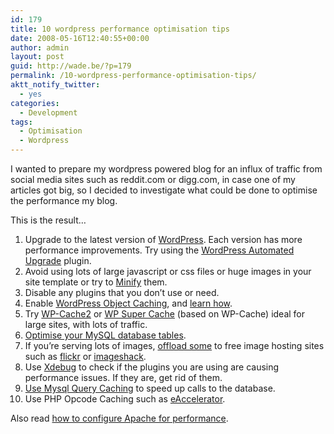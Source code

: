 ```yaml
---
id: 179
title: 10 wordpress performance optimisation tips
date: 2008-05-16T12:40:55+00:00
author: admin
layout: post
guid: http://wade.be/?p=179
permalink: /10-wordpress-performance-optimisation-tips/
aktt_notify_twitter:
  - yes
categories:
  - Development
tags:
  - Optimisation
  - Wordpress
---
```

<p class="lead">
  I wanted to prepare my wordpress powered blog for an influx of traffic from social media sites such as reddit.com or digg.com, in case one of my articles got big, so I decided to investigate what could be done to optimise the performance my blog.
</p>

This is the result&#8230;

<!--more-->

  1. Upgrade to the latest version of [WordPress](http://wordpress.org/download/). Each version has more performance improvements. Try using the [WordPress Automated Upgrade](http://techie-buzz.com/wordpress-plugins/wordpress-automatic-upgrade-plugin.html) plugin.
  2. Avoid using lots of large javascript or css files or huge images in your site template or try to [Minify](http://code.google.com/p/minify/) them.
  3. Disable any plugins that you don&#8217;t use or need.
  4. Enable [WordPress Object Caching](http://codex.wordpress.org/Function_Reference/WP_Cache), and [learn how](http://perishablepress.com/press/2007/12/26/how-to-enable-the-default-wordpress-object-cache/).[](http://perishablepress.com/press/2007/12/26/how-to-enable-the-default-wordpress-object-cache/)
  5. Try [WP-Cache2](http://mnm.uib.es/gallir/wp-cache-2/) or [WP Super Cache](http://ocaoimh.ie/wp-super-cache/) (based on WP-Cache) ideal for large sites, with lots of traffic.
  6. [Optimise your MySQL database tables](http://weblogtoolscollection.com/archives/2005/04/06/optimize-your-database/).
  7. If you&#8217;re serving lots of images, [offload some](http://codex.wordpress.org/WordPress_Optimization/Offloading) to free image hosting sites such as [flickr](http://www.flickr.com/) or [imageshack](http://imageshack.us/).
  8. Use [Xdebug](http://xdebug.org/) to check if the plugins you are using are causing performance issues. If they are, get rid of them.
  9. [Use Mysql Query Caching](http://www.howtogeek.com/howto/programming/speed-up-your-web-site-with-mysql-query-caching/) to speed up calls to the database.[](http://www.howtogeek.com/howto/programming/speed-up-your-web-site-with-mysql-query-caching/)
 10. Use PHP Opcode Caching such as [eAccelerator](http://eaccelerator.net/).

Also read [how to configure Apache for performance](http://www.howtoforge.com/configuring_apache_for_maximum_performance).